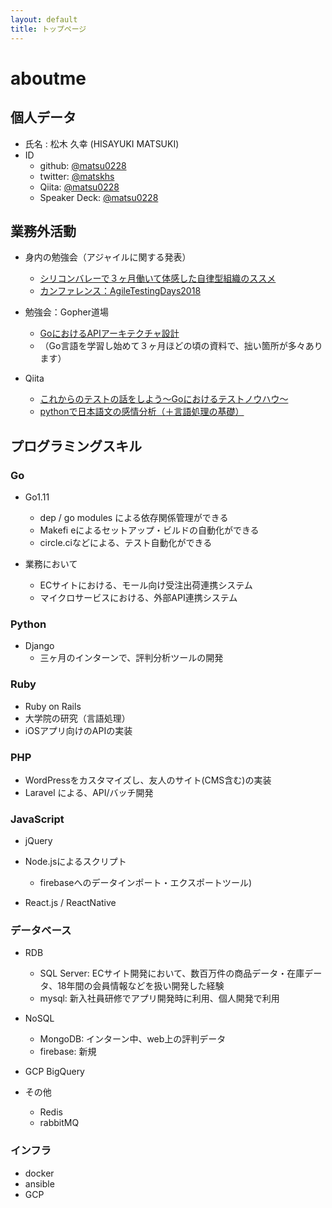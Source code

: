 ```yaml
---
layout: default
title: トップページ
---
```


# aboutme

## 個人データ

* 氏名 : 松木 久幸 (HISAYUKI MATSUKI)
* ID
  * github: [@matsu0228](https://github.com/matsu0228)
  * twitter: [@matskhs](https://twitter.com/mtskhs)
  * Qiita: [@matsu0228](https://qiita.com/matsu0228)
  * Speaker Deck: [@matsu0228](https://speakerdeck.com/matsu0228/)


## 業務外活動

* 身内の勉強会（アジャイルに関する発表）
  * [シリコンバレーで３ヶ月働いて体感した自律型組織のススメ](https://speakerdeck.com/matsu0228/organizationtheory-of-engineering)
  * [カンファレンス：AgileTestingDays2018](https://speakerdeck.com/matsu0228/report-of-agiletestingdays2018)

* 勉強会：Gopher道場
  * [GoにおけるAPIアーキテクチャ設計](https://speakerdeck.com/matsu0228/architecture-of-api-server-with-goliaang)
  * （Go言語を学習し始めて３ヶ月ほどの頃の資料で、拙い箇所が多々あります）

* Qiita
  * [これからのテストの話をしよう〜Goにおけるテストノウハウ〜](https://qiita.com/matsu0228/items/c9f69b036f0ab47b617e)
  * [pythonで日本語文の感情分析（＋言語処理の基礎）](https://qiita.com/matsu0228/items/0323f299d03f5b07efdc)



## プログラミングスキル

### Go

* Go1.11
  * dep / go modules による依存関係管理ができる
  * Makefi eによるセットアップ・ビルドの自動化ができる
  * circle.ciなどによる、テスト自動化ができる

* 業務において
  * ECサイトにおける、モール向け受注出荷連携システム
  * マイクロサービスにおける、外部API連携システム


### Python

* Django
  * 三ヶ月のインターンで、評判分析ツールの開発

### Ruby

* Ruby on Rails
* 大学院の研究（言語処理）
* iOSアプリ向けのAPIの実装


### PHP

* WordPressをカスタマイズし、友人のサイト(CMS含む)の実装
* Laravel による、API/バッチ開発


### JavaScript

* jQuery

* Node.jsによるスクリプト
  * firebaseへのデータインポート・エクスポートツール)

* React.js / ReactNative


### データベース

* RDB
  * SQL Server: ECサイト開発において、数百万件の商品データ・在庫データ、18年間の会員情報などを扱い開発した経験
  * mysql: 新入社員研修でアプリ開発時に利用、個人開発で利用
* NoSQL
  * MongoDB: インターン中、web上の評判データ
  * firebase: 新規
* GCP BigQuery

* その他
  * Redis
  * rabbitMQ

### インフラ

* docker
* ansible
* GCP

